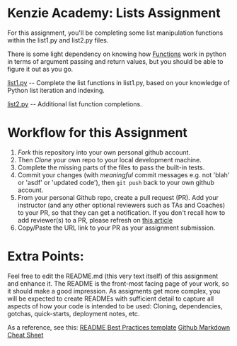 # Kenzie Academy: Lists Assignment
For this assignment, you'll be completing some list manipulation functions within the list1.py and list2.py files.

There is some light dependency on knowing how
[Functions](https://docs.python.org/2/tutorial/controlflow.html#defining-functions)
work in python in terms of argument passing and return values, but you should
be able to figure it out as you go.

[list1.py](./list1.py) -- Complete the list functions in list1.py,
based on your knowledge of Python list iteration and indexing.

[list2.py](./list2.py) -- Additional list function completions.

# Workflow for this Assignment
1. *Fork* this repository into your own personal github account.
2. Then *Clone* your own repo to your local development machine.
3. Complete the missing parts of the files to pass the built-in tests.
4. Commit your changes (with _meaningful_ commit messages e.g. not 'blah' or 'asdf' or 'updated code'), then `git push` back to your own github account.
5. From your personal Github repo, create a pull request (PR).  Add your instructor (and any other optional reviewers such as TAs and Coaches) to your PR, so that they can get a notification.  If you don't recall how to add reviewer(s) to a PR, please refresh on [this article](https://help.github.com/articles/requesting-a-pull-request-review/)
6. Copy/Paste the URL link to your PR as your assignment submission.

# Extra Points:
Feel free to edit the README.md (this very text itself) of this assignment and enhance it.  The README is the front-most facing page of your work, so it should make a good impression.  As assigments get more complex, you will be expected to create READMEs with sufficient detail to capture all aspects of how your code is intended to be used: Cloning, dependencies, gotchas, quick-starts, deployment notes, etc.

As a reference, see this:
[README Best Practices template](https://github.com/jehna/readme-best-practices/blob/master/README-default.md)
[Github Markdown Cheat Sheet](https://github.com/adam-p/markdown-here/wiki/Markdown-Cheatsheet)